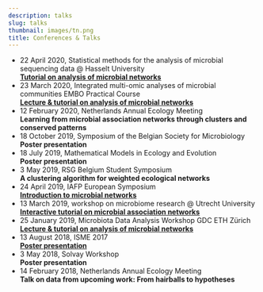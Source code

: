 ```yaml
---
description: talks
slug: talks
thumbnail: images/tn.png
title: Conferences & Talks
---
```

 
<ul>
    <li> 22 April 2020, Statistical methods for the analysis of microbial sequencing data @ Hasselt University <br /> <b><a href="https://ramellose.github.io/networktutorials/">Tutorial on analysis of microbial networks</a></b>  
  </li>
  <li> 23 March 2020, Integrated multi-omic analyses of microbial communities EMBO Practical Course <br /> <b><a href="http://meetings.embo.org/event/20-microbial-communities">Lecture & tutorial on analysis of microbial networks</a></b>  
  </li>
    <li> 12 February 2020, Netherlands Annual Ecology Meeting <br /> <b>Learning from microbial association networks through clusters and conserved patterns</b>  
  </li>
  <li>18 October 2019, Symposium of the Belgian Society for Microbiology <br /> <b>Poster presentation</b>
  </li>
  <li>18 July 2019, Mathematical Models in Ecology and Evolution <br /> <b>Poster presentation</b>
  </li>
  <li>3 May 2019, RSG Belgium Student Symposium <br /> <b> A clustering algorithm for weighted ecological networks </b>
  </li>
  <li>24 April 2019, IAFP European Symposium <br /> <b><a href="https://iafp.confex.com/iafp/euro19/meetingapp.cgi/Paper/19152">Introduction to microbial networks</a></b>
  </li>
  <li>13 March 2019, workshop on microbiome research @ Utrecht University <br /> <b><a href="https://ramellose.github.io/networktutorials/">Interactive tutorial on microbial association networks</a></b>
  </li>
  <li>25 January 2019, Microbiota Data Analysis Workshop GDC ETH Zürich <br /> <b><a href="https://ramellose.github.io/networktutorials/">Lecture & tutorial on analysis of microbial networks</a></b>
  </li>
  <li>13 August 2018, ISME 2017 <br /> <b><a href="https://www.morressier.com/article/5b5199bfb1b87b000ecee5ad">Poster presentation</a></b>
  </li>
  <li>3 May 2018, Solvay Workshop <br /> <b>Poster presentation</b>
  </li>
  <li>14 February 2018, Netherlands Annual Ecology Meeting</b> <br /> <b>Talk on data from upcoming work: From hairballs to hypotheses</b>
  </li>
</ul>
